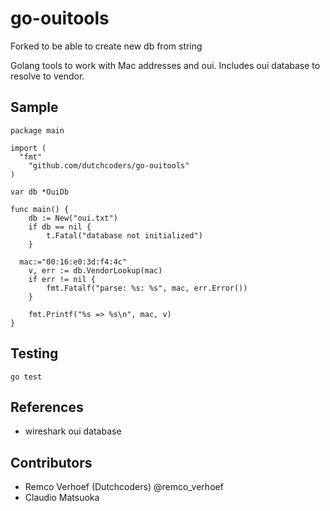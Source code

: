 go-ouitools
===========

Forked to be able to create new db from string

Golang tools to work with Mac addresses and oui. Includes oui database to resolve to vendor. 

## Sample
```
package main

import (
  "fmt"
	"github.com/dutchcoders/go-ouitools"
)

var db *OuiDb

func main() {
	db := New("oui.txt")
	if db == nil {
		t.Fatal("database not initialized")
	}
  
  mac:="00:16:e0:3d:f4:4c"
	v, err := db.VendorLookup(mac)
	if err != nil {
		fmt.Fatalf("parse: %s: %s", mac, err.Error())
	}
	
	fmt.Printf("%s => %s\n", mac, v)
}

```

## Testing
```
go test
```

## References
* wireshark oui database

## Contributors
* Remco Verhoef (Dutchcoders) @remco_verhoef
* Claudio Matsuoka
